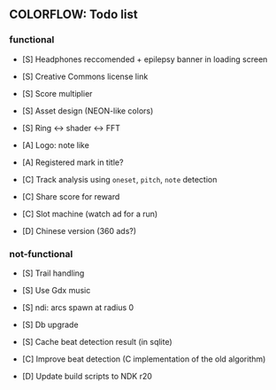 ## COLORFLOW: Todo list

### functional
- [S] Headphones reccomended + epilepsy banner in loading screen
- [S] Creative Commons license link
- [S] Score multiplier
- [S] Asset design (NEON-like colors)
- [S] Ring <-> shader <-> FFT
- [A] Logo: note like
- [A] Registered mark in title?

- [C] Track analysis using `oneset`, `pitch`, `note` detection
- [C] Share score for reward
- [C] Slot machine (watch ad for a run)
- [D] Chinese version (360 ads?)

### not-functional
- [S] Trail handling
- [S] Use Gdx music
- [S] ndi: arcs spawn at radius 0
- [S] Db upgrade
- [S] Cache beat detection result (in sqlite)

- [C] Improve beat detection (C implementation of the old algorithm)
- [D] Update build scripts to NDK r20
